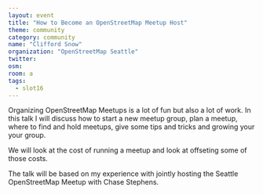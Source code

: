 ```yaml
---
layout: event
title: "How to Become an OpenStreetMap Meetup Host"
theme: community
category: community
name: "Clifford Snow"
organization: "OpenStreetMap Seattle"
twitter:
osm:
room: a
tags:
  - slot16
---
```

Organizing OpenStreetMap Meetups is a lot of fun but also a lot of work. In this talk I will discuss how to start a new meetup group, plan a meetup, where to find and hold meetups, give some tips and tricks and growing your your group.

We will look at the cost of running a meetup and look at offseting some of those costs.

The talk will be based on my experience with jointly hosting the Seattle OpenStreetMap Meetup with Chase Stephens.
